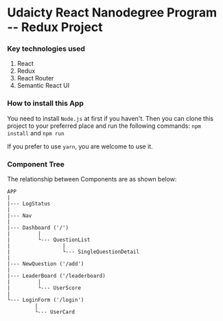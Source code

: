 # Udaicty React Nanodegree Program -- Redux Project

### Key technologies used
1. React
2. Redux
3. React Router
4. Semantic React UI

### How to install this App
You need to install `Node.js` at first if you haven't. Then you can clone this project to your preferred place
and run the following commands:
`npm install` and `npm run`

If you prefer to use `yarn`, you are welcome to use it.

### Component Tree
The relationship between Components are as shown below:

```
APP
|
|--- LogStatus
|
|--- Nav
|
|--- Dashboard ('/')
|         |
|         └--- QuestionList
|                 |
|                 └--- SingleQuestionDetail
|
|--- NewQuestion ('/add')
|
|--- LeaderBoard ('/leaderboard)
|         |
|         └--- UserScore
|
└--- LoginForm ('/login')
         |
         └--- UserCard

```